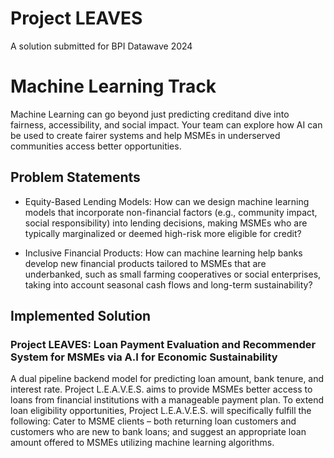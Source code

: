 # Project LEAVES
A solution submitted for BPI Datawave 2024

# Machine Learning Track
Machine Learning can go beyond just predicting creditand dive into fairness, accessibility, and social impact. Your team can explore how AI can be used to create fairer systems and help MSMEs in underserved communities access better opportunities.

## Problem Statements
- Equity-Based Lending Models: How can we design machine learning models that incorporate non-financial factors (e.g., community impact, social responsibility) into lending decisions, making MSMEs who are typically marginalized or deemed high-risk more eligible for credit?

- Inclusive Financial Products: How can machine learning help banks develop new financial products tailored to MSMEs that are underbanked, such as small farming cooperatives or social enterprises, taking into account seasonal cash flows and long-term sustainability?

## Implemented Solution
### Project LEAVES: Loan Payment Evaluation and Recommender System for MSMEs via A.I for Economic Sustainability
A dual pipeline backend model for predicting loan amount, bank tenure, and interest rate. Project L.E.A.V.E.S. aims to provide MSMEs better access to loans from financial institutions with a manageable payment plan. To extend loan eligibility opportunities, Project L.E.A.V.E.S. will specifically fulfill the following: Cater to MSME clients – both returning loan customers and customers who are new to bank loans; and suggest an appropriate loan amount offered to MSMEs utilizing machine learning algorithms.
